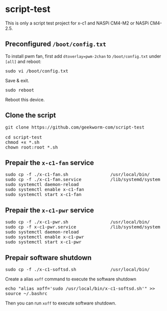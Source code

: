 # script-test
This is only a script test project for x-c1 and NASPi CM4-M2 or NASPi CM4-2.5.

## Preconfigured `/boot/config.txt`
To install pwm fan, first add `dtoverlay=pwm-2chan` to `/boot/config.txt` under `[all]` and reboot:
<pre>
sudo vi /boot/config.txt
</pre>
Save & exit.
<pre>
sudo reboot
</pre>
Reboot this device.

## Clone the script
<pre>
git clone https://github.com/geekworm-com/script-test

cd script-test
chmod +x *.sh
chown root:root *.sh
</pre>

## Prepair the `x-c1-fan` service
<pre>
sudo cp -f ./x-c1-fan.sh                /usr/local/bin/
sudo cp -f ./x-c1-fan.service           /lib/systemd/system
sudo systemctl daemon-reload
sudo systemctl enable x-c1-fan
sudo systemctl start x-c1-fan
</pre>

## Prepair the `x-c1-pwr` service
<pre>
sudo cp -f ./x-c1-pwr.sh                /usr/local/bin/
sudo cp -f x-c1-pwr.service             /lib/systemd/system
sudo systemctl daemon-reload
sudo systemctl enable x-c1-pwr
sudo systemctl start x-c1-pwr
</pre>

## Prepair software shutdown
<pre>
sudo cp -f ./x-c1-softsd.sh             /usr/local/bin/
</pre>
Create a alias `xoff` command to execute the software shutdown
<pre>
echo "alias xoff='sudo /usr/local/bin/x-c1-softsd.sh'" >>   ~/.bashrc
source ~/.bashrc
</pre>
Then you can run `xoff` to execute software shutdown.
